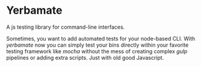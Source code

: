 Yerbamate
=========
A js testing library for command-line interfaces.

Sometimes, you want to add automated tests for your node-based CLI. With _yerbamate_ now you can simply test your bins directly within your favorite testing framework like _mocha_  without the mess of creating complex _gulp_ pipelines or adding extra scripts. Just with old good Javascript.
